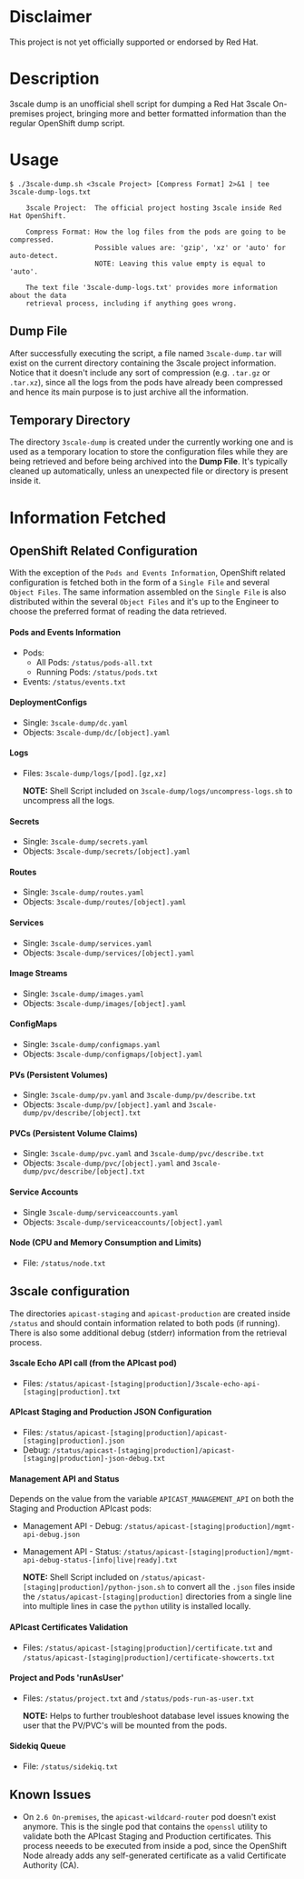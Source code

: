 # Disclaimer

This project is not yet officially supported or endorsed by Red Hat.

# Description

3scale dump is an unofficial shell script for dumping a Red Hat 3scale On-premises project, bringing more and better formatted information than the regular OpenShift dump script.

# Usage

```
$ ./3scale-dump.sh <3scale Project> [Compress Format] 2>&1 | tee 3scale-dump-logs.txt

    3scale Project:  The official project hosting 3scale inside Red Hat OpenShift.

    Compress Format: How the log files from the pods are going to be compressed.
                     Possible values are: 'gzip', 'xz' or 'auto' for auto-detect.
                     NOTE: Leaving this value empty is equal to 'auto'.

    The text file '3scale-dump-logs.txt' provides more information about the data
    retrieval process, including if anything goes wrong.
```

## Dump File

After successfully executing the script, a file named `3scale-dump.tar` will exist on the current directory containing the 3scale project information. Notice that it doesn't include any sort of compression (e.g. `.tar.gz` or `.tar.xz`), since all the logs from the pods have already been compressed and hence its main purpose is to just archive all the information.

## Temporary Directory

The directory `3scale-dump` is created under the currently working one and is used as a temporary location to store the configuration files while they are being retrieved and before being archived into the **Dump File**. It's typically cleaned up automatically, unless an unexpected file or directory is present inside it.

# Information Fetched

## OpenShift Related Configuration

With the exception of the `Pods and Events Information`, OpenShift related configuration is fetched both in the form of a `Single File` and several `Object Files`. The same information assembled on the `Single File` is also distributed within the several `Object Files` and it's up to the Engineer to choose the preferred format of reading the data retrieved.

#### Pods and Events Information

- Pods:
  - All Pods: `/status/pods-all.txt`
  - Running Pods: `/status/pods.txt`
- Events: `/status/events.txt`

#### DeploymentConfigs

- Single: `3scale-dump/dc.yaml`
- Objects: `3scale-dump/dc/[object].yaml`

#### Logs

- Files: `3scale-dump/logs/[pod].[gz,xz]`

    **NOTE:** Shell Script included on `3scale-dump/logs/uncompress-logs.sh` to uncompress all the logs.

#### Secrets

- Single: `3scale-dump/secrets.yaml`
- Objects: `3scale-dump/secrets/[object].yaml`

#### Routes

- Single: `3scale-dump/routes.yaml`
- Objects: `3scale-dump/routes/[object].yaml`

#### Services

- Single: `3scale-dump/services.yaml`
- Objects: `3scale-dump/services/[object].yaml`

#### Image Streams

- Single: `3scale-dump/images.yaml`
- Objects: `3scale-dump/images/[object].yaml`

#### ConfigMaps

- Single: `3scale-dump/configmaps.yaml`
- Objects: `3scale-dump/configmaps/[object].yaml`

#### PVs (Persistent Volumes)

- Single: `3scale-dump/pv.yaml` and `3scale-dump/pv/describe.txt`
- Objects: `3scale-dump/pv/[object].yaml` and `3scale-dump/pv/describe/[object].txt`

#### PVCs (Persistent Volume Claims)

- Single: `3scale-dump/pvc.yaml` and `3scale-dump/pvc/describe.txt`
- Objects: `3scale-dump/pvc/[object].yaml` and `3scale-dump/pvc/describe/[object].txt`

#### Service Accounts

- Single `3scale-dump/serviceaccounts.yaml`
- Objects: `3scale-dump/serviceaccounts/[object].yaml`

#### Node (CPU and Memory Consumption and Limits)

- File: `/status/node.txt`

## 3scale configuration

The directories `apicast-staging` and `apicast-production` are created inside `/status` and should contain information related to both pods (if running). There is also some additional debug (stderr) information from the retrieval process.

#### 3scale Echo API call (from the APIcast pod)

- Files: `/status/apicast-[staging|production]/3scale-echo-api-[staging|production].txt` 

#### APIcast Staging and Production JSON Configuration

- Files: `/status/apicast-[staging|production]/apicast-[staging|production].json`
- Debug: `/status/apicast-[staging|production]/apicast-[staging|production]-json-debug.txt`

#### Management API and Status

Depends on the value from the variable `APICAST_MANAGEMENT_API` on both the Staging and Production APIcast pods:

- Management API - Debug: `/status/apicast-[staging|production]/mgmt-api-debug.json`
- Management API - Status: `/status/apicast-[staging|production]/mgmt-api-debug-status-[info|live|ready].txt`

    **NOTE:** Shell Script included on `/status/apicast-[staging|production]/python-json.sh` to convert all the `.json` files inside the `/status/apicast-[staging|production]` directories from a single line into multiple lines in case the `python` utility is installed locally.

#### APIcast Certificates Validation

- Files: `/status/apicast-[staging|production]/certificate.txt` and `/status/apicast-[staging|production]/certificate-showcerts.txt`

#### Project and Pods 'runAsUser'

- Files: `/status/project.txt` and `/status/pods-run-as-user.txt`

    **NOTE:** Helps to further troubleshoot database level issues knowing the user that the PV/PVC's will be mounted from the pods.

#### Sidekiq Queue

- File: `/status/sidekiq.txt`

## Known Issues

- On `2.6 On-premises`, the `apicast-wildcard-router` pod doesn't exist anymore. This is the single pod that contains the `openssl` utility to validate both the APIcast Staging and Production certificates. This process neeeds to be executed from inside a pod, since the OpenShift Node already adds any self-generated certificate as a valid Certificate Authority (CA).
